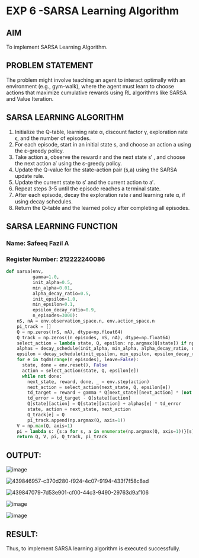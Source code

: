 # EXP 6 -SARSA Learning Algorithm

## AIM
To implement SARSA Learning Algorithm.

## PROBLEM STATEMENT
The problem might involve teaching an agent to interact optimally with an environment (e.g., gym-walk), where the agent must learn to choose actions that maximize cumulative rewards using RL algorithms like SARSA and Value Iteration.

## SARSA LEARNING ALGORITHM
1. Initialize the Q-table, learning rate α, discount factor γ, exploration rate ϵ, and the number of episodes.<br>
2. For each episode, start in an initial state s, and choose an action a using the ε-greedy policy.<br>
3. Take action a, observe the reward r and the next state s′ , and choose the next action a′ using the ε-greedy policy.<br>
4. Update the Q-value for the state-action pair (s,a) using the SARSA update rule.<br>
5. Update the current state to s′ and the current action to a′.<br>
6. Repeat steps 3-5 until the episode reaches a terminal state.<br>
7. After each episode, decay the exploration rate 𝜖 and learning rate α, if using decay schedules.<br>
8. Return the Q-table and the learned policy after completing all episodes.<br>

## SARSA LEARNING FUNCTION
### Name: Safeeq Fazil A
### Register Number: 212222240086

```python
def sarsa(env,
          gamma=1.0,
          init_alpha=0.5,
          min_alpha=0.01,
          alpha_decay_ratio=0.5,
          init_epsilon=1.0,
          min_epsilon=0.1,
          epsilon_decay_ratio=0.9,
          n_episodes=3000):
    nS, nA = env.observation_space.n, env.action_space.n
    pi_track = []
    Q = np.zeros((nS, nA), dtype=np.float64)
    Q_track = np.zeros((n_episodes, nS, nA), dtype=np.float64)
    select_action = lambda state, Q, epsilon: np.argmax(Q[state]) if np.random.random() > epsilon else np.random.randint(len(Q[state]))
    alphas = decay_schedule(init_alpha, min_alpha, alpha_decay_ratio, n_episodes)
    epsilon = decay_schedule(init_epsilon, min_epsilon, epsilon_decay_ratio, n_episodes)
    for e in tqdm(range(n_episodes), leave=False):
      state, done = env.reset(), False
      action = select_action(state, Q, epsilon[e])
      while not done:
        next_state, reward, done, _ = env.step(action)
        next_action = select_action(next_state, Q, epsilon[e])
        td_target = reward + gamma * Q[next_state][next_action] * (not done)
        td_error = td_target - Q[state][action]
        Q[state][action] = Q[state][action] + alphas[e] * td_error
        state, action = next_state, next_action
        Q_track[e] = Q
        pi_track.append(np.argmax(Q, axis=1))
    V = np.max(Q, axis=1)
    pi = lambda s: {s:a for s, a in enumerate(np.argmax(Q, axis=1))}[s]
    return Q, V, pi, Q_track, pi_track
```

## OUTPUT:
![image](https://github.com/user-attachments/assets/2538befd-345d-4de3-9ef6-f8c805cfe4bd)

![439846957-c370d280-f924-4c07-9194-433f7f58c8ad](https://github.com/user-attachments/assets/10c3c5b6-f135-4020-b8f9-c1e59762beb9)

![439847079-7d53e901-cf00-44c3-9490-29763d9af106](https://github.com/user-attachments/assets/ecf4e478-3092-4133-a583-b6914fd116db)

![image](https://github.com/user-attachments/assets/f1c72db6-2e1f-493e-bf50-67bef3e625e9)

![image](https://github.com/user-attachments/assets/5444570c-45d9-488f-83d9-7b3482dc6d6a)

## RESULT:
Thus, to implement SARSA learning algorithm is executed successfully.
